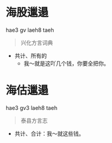 # 海股邋遢
hae3 gv laeh8 taeh
> 兴化方言词典
- 共计、所有的
  - 我～就是这吖几个钱，你要全把你。

# 海估邋遢
hae3 gv3 laeh8 taeh
> 泰县方言志
- 共计、合计：我～就这些钱。
